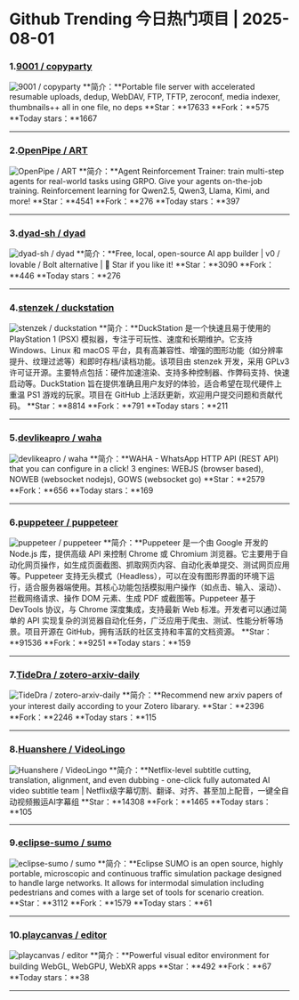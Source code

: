 # Github Trending 今日热门项目 | 2025-08-01
### 1.[9001 / copyparty](https://github.com/9001/copyparty)

![9001 / copyparty](https://repository-images.githubusercontent.com/188700274/42754d5b-fa34-45dd-9030-6ff0c16036be)
**简介：**Portable file server with accelerated resumable uploads, dedup, WebDAV, FTP, TFTP, zeroconf, media indexer, thumbnails++ all in one file, no deps
**Star：**17633
**Fork：**575
**Today stars：**1667

---

### 2.[OpenPipe / ART](https://github.com/OpenPipe/ART)

![OpenPipe / ART](https://repository-images.githubusercontent.com/946178371/65bbf38b-59ea-4662-832b-2a7aa30ea51c)
**简介：**Agent Reinforcement Trainer: train multi-step agents for real-world tasks using GRPO. Give your agents on-the-job training. Reinforcement learning for Qwen2.5, Qwen3, Llama, Kimi, and more!
**Star：**4541
**Fork：**276
**Today stars：**397

---

### 3.[dyad-sh / dyad](https://github.com/dyad-sh/dyad)

![dyad-sh / dyad](https://opengraph.githubassets.com/565579296e89748e7ddd0cd83bbdb93ade2571699dba9998c20c21bab11a0efe/dyad-sh/dyad)
**简介：**Free, local, open-source AI app builder | v0 / lovable / Bolt alternative | 🌟 Star if you like it!
**Star：**3090
**Fork：**446
**Today stars：**276

---

### 4.[stenzek / duckstation](https://github.com/stenzek/duckstation)

![stenzek / duckstation](https://opengraph.githubassets.com/9fa95e5109afd48a9528518f960d991417385e2982d27672108988a4e39e313b/stenzek/duckstation)
**简介：**DuckStation 是一个快速且易于使用的 PlayStation 1 (PSX) 模拟器，专注于可玩性、速度和长期维护。它支持 Windows、Linux 和 macOS 平台，具有高兼容性、增强的图形功能（如分辨率提升、纹理过滤等）和即时存档/读档功能。该项目由 stenzek 开发，采用 GPLv3 许可证开源。主要特点包括：硬件加速渲染、支持多种控制器、作弊码支持、快速启动等。DuckStation 旨在提供准确且用户友好的体验，适合希望在现代硬件上重温 PS1 游戏的玩家。项目在 GitHub 上活跃更新，欢迎用户提交问题和贡献代码。
**Star：**8814
**Fork：**791
**Today stars：**211

---

### 5.[devlikeapro / waha](https://github.com/devlikeapro/waha)

![devlikeapro / waha](https://opengraph.githubassets.com/b261efd1d6e71018433053c28efcbd7b13ffc9f9a5c2780f1e3ce5d2e2325148/devlikeapro/waha)
**简介：**WAHA - WhatsApp HTTP API (REST API) that you can configure in a click! 3 engines: WEBJS (browser based), NOWEB (websocket nodejs), GOWS (websocket go)
**Star：**2579
**Fork：**656
**Today stars：**169

---

### 6.[puppeteer / puppeteer](https://github.com/puppeteer/puppeteer)

![puppeteer / puppeteer](https://opengraph.githubassets.com/00fd3c94ec128fc21a68d579751da0dbd6edbd33088175516afd6ea79e7520c1/puppeteer/puppeteer)
**简介：**Puppeteer 是一个由 Google 开发的 Node.js 库，提供高级 API 来控制 Chrome 或 Chromium 浏览器。它主要用于自动化网页操作，如生成页面截图、抓取网页内容、自动化表单提交、测试网页应用等。Puppeteer 支持无头模式（Headless），可以在没有图形界面的环境下运行，适合服务器端使用。其核心功能包括模拟用户操作（如点击、输入、滚动）、拦截网络请求、操作 DOM 元素、生成 PDF 或截图等。Puppeteer 基于 DevTools 协议，与 Chrome 深度集成，支持最新 Web 标准。开发者可以通过简单的 API 实现复杂的浏览器自动化任务，广泛应用于爬虫、测试、性能分析等场景。项目开源在 GitHub，拥有活跃的社区支持和丰富的文档资源。
**Star：**91536
**Fork：**9251
**Today stars：**159

---

### 7.[TideDra / zotero-arxiv-daily](https://github.com/TideDra/zotero-arxiv-daily)

![TideDra / zotero-arxiv-daily](https://opengraph.githubassets.com/df9cde4e4ac294441420541e2f74cd62f1210a1adced6a3e523241c24d898141/TideDra/zotero-arxiv-daily)
**简介：**Recommend new arxiv papers of your interest daily according to your Zotero libarary.
**Star：**2396
**Fork：**2246
**Today stars：**115

---

### 8.[Huanshere / VideoLingo](https://github.com/Huanshere/VideoLingo)

![Huanshere / VideoLingo](https://opengraph.githubassets.com/1d46f3be23355cc23fdce1b7613829c24870289dfbddc28b73a7691c77efcedb/Huanshere/VideoLingo)
**简介：**Netflix-level subtitle cutting, translation, alignment, and even dubbing - one-click fully automated AI video subtitle team | Netflix级字幕切割、翻译、对齐、甚至加上配音，一键全自动视频搬运AI字幕组
**Star：**14308
**Fork：**1465
**Today stars：**105

---

### 9.[eclipse-sumo / sumo](https://github.com/eclipse-sumo/sumo)

![eclipse-sumo / sumo](https://repository-images.githubusercontent.com/108592307/2a11d000-9a90-11ea-9774-463c6ead181d)
**简介：**Eclipse SUMO is an open source, highly portable, microscopic and continuous traffic simulation package designed to handle large networks. It allows for intermodal simulation including pedestrians and comes with a large set of tools for scenario creation.
**Star：**3112
**Fork：**1579
**Today stars：**61

---

### 10.[playcanvas / editor](https://github.com/playcanvas/editor)

![playcanvas / editor](https://opengraph.githubassets.com/ccdc487c2066c2bf4d91b0e1c1aeaf6f67d38c686728a293b526ee6df7fc4f49/playcanvas/editor)
**简介：**Powerful visual editor environment for building WebGL, WebGPU, WebXR apps
**Star：**492
**Fork：**67
**Today stars：**38

---


